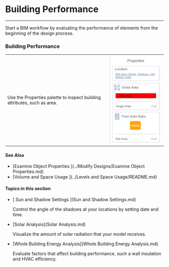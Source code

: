 # Building Performance

----

Start a BIM workflow by evaluating the performance of elements from the beginning of the design process.

### Building Performance

| | |
| ---- | ---- |
| Use the Properties palette to inspect building attributes, such as area.   |   ![](Images/GUID-D2AC7F6B-71D4-4A6D-9FB0-1B89949036E0-low.png)   |


#### See Also

* [Examine Object Properties ](../Modify Designs/Examine Object Properties.md)
* [Volume and Space Usage ](../Levels and Space Usage/README.md)

  

#### Topics in this section

* [ Sun and Shadow Settings ](Sun and Shadow Settings.md)
    
    Control the angle of the shadows at your locations by setting date and time.
* [Solar Analysis](Solar Analysis.md)
    
    Visualize the amount of solar radiation that your model receives.
* [Whole Building Energy Analysis](Whole Building Energy Analysis.md)
    
    Evaluate factors that affect building performance, such a wall insulation and HVAC efficiency.

